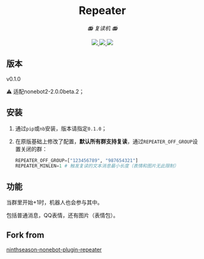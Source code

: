 <div align="center">

# Repeater

<!-- prettier-ignore-start -->
<!-- markdownlint-disable-next-line MD036 -->
_📻 复读机 📻_
<!-- prettier-ignore-end -->

</div>

<p align="center">
  
  <a href="https://github.com/KafCoppelia/nonebot-plugin-repeater2/blob/main/LICENSE">
    <img src="https://img.shields.io/badge/license-MIT-informational">
  </a>
  
  <a href="https://github.com/nonebot/nonebot2">
    <img src="https://img.shields.io/badge/nonebot2-2.0.0beta.2-green">
  </a>
  
  <a href="">
    <img src="https://img.shields.io/badge/release-v0.1.0-orange">
  </a>
  
</p>

</p>

## 版本

v0.1.0

⚠ 适配nonebot2-2.0.0beta.2；

## 安装

1. 通过`pip`或`nb`安装，版本请指定`0.1.0`；

2. 在原版基础上修改了配置，**默认所有群支持复读**，通过`REPEATER_OFF_GROUP`设置关闭的群：

    ```python
    REPEATER_OFF_GROUP=["123456789", "987654321"]
    REPEATER_MINLEN=1 # 触发复读的文本消息最小长度（表情和图片无此限制）
    ```

## 功能

当群里开始+1时，机器人也会参与其中。

包括普通消息，QQ表情，还有图片（表情包）。

## Fork from

[ninthseason-nonebot-plugin-repeater](https://github.com/ninthseason/nonebot-plugin-repeater)